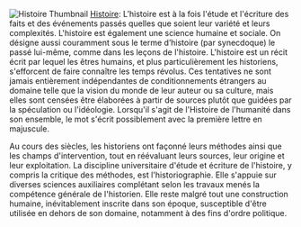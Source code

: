 ![Histoire Thumbnail](https://upload.wikimedia.org/wikipedia/commons/5/53/Nikolaos_Gyzis_-_Historia.jpg)
[Histoire](https://fr.wikipedia.org/wiki/Histoire): L’histoire est à la fois l'étude et l'écriture des faits et des événements passés quelles que soient leur variété et leurs complexités. L'histoire est également une science humaine et sociale. On désigne aussi couramment sous le terme d’histoire (par synecdoque) le passé lui-même, comme dans les leçons de l'histoire. L'histoire est un récit écrit par lequel les êtres humains, et plus particulièrement les historiens, s'efforcent de faire connaître les temps révolus. Ces tentatives ne sont jamais entièrement indépendantes de conditionnements étrangers au domaine telle que la vision du monde de leur auteur ou sa culture, mais elles sont censées être élaborées à partir de sources plutôt que guidées par la spéculation ou l'idéologie. Lorsqu'il s'agit de l'Histoire de l'humanité dans son ensemble, le mot s'écrit possiblement avec la première lettre en majuscule.


Au cours des siècles, les historiens ont façonné leurs méthodes ainsi que les champs d'intervention, tout en réévaluant leurs sources, leur origine et leur exploitation. La discipline universitaire d'étude et écriture de l'histoire, y compris la critique des méthodes, est l'historiographie. Elle s'appuie sur diverses sciences auxiliaires complétant selon les travaux menés la compétence générale de l'historien. Elle reste malgré tout une construction humaine, inévitablement inscrite dans son époque, susceptible d'être utilisée en dehors de son domaine, notamment à des fins d'ordre politique.